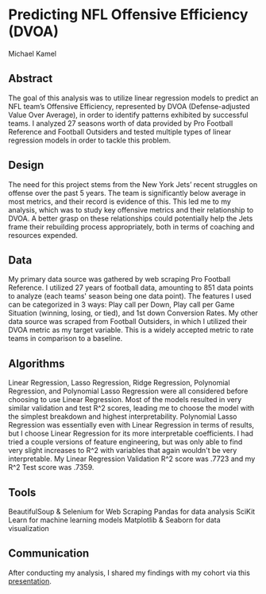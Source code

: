 # Predicting NFL Offensive Efficiency (DVOA)
Michael Kamel

## Abstract
The goal of this analysis was to utilize linear regression models to predict an NFL team’s Offensive Efficiency, represented by DVOA (Defense-adjusted Value Over Average), in order to identify patterns exhibited by successful teams. I analyzed 27 seasons worth of data provided by Pro Football Reference and Football Outsiders and tested multiple types of linear regression models in order to tackle this problem.

## Design
The need for this project stems from the New York Jets’ recent struggles on offense over the past 5 years. The team is significantly below average in most metrics, and their record is evidence of this. This led me to my analysis, which was to study key offensive metrics and their relationship to DVOA. A better grasp on these relationships could potentially help the Jets frame their rebuilding process appropriately, both in terms of coaching and resources expended. 

## Data
My primary data source was gathered by web scraping Pro Football Reference. I utilized 27 years of football data, amounting to 851 data points to analyze (each teams' season being one data point). The features I used can be categorized in 3 ways: Play call per Down, Play call per Game Situation (winning, losing, or tied), and 1st down Conversion Rates. My other data source was scraped from Football Outsiders, in which I utilized their DVOA metric as my target variable. This is a widely accepted metric to rate teams in comparison to a baseline. 

## Algorithms
Linear Regression, Lasso Regression, Ridge Regression, Polynomial Regression, and Polynomial Lasso Regression were all considered before choosing to use Linear Regression. Most of the models resulted in very similar validation and test R^2 scores, leading me to choose the model with the simplest breakdown and highest interpretability. Polynomial Lasso Regression was essentially even with Linear Regression in terms of results, but I choose Linear Regression for its more interpretable coefficients. I had tried a couple versions of feature engineering, but was only able to find very slight increases to R^2 with variables that again wouldn't be very interpretable. My Linear Regression Validation R^2 score was .7723 and my R^2 Test score was .7359.

## Tools
BeautifulSoup & Selenium for Web Scraping
Pandas for data analysis
SciKit Learn for machine learning models
Matplotlib & Seaborn for data visualization

## Communication
After conducting my analysis, I shared my findings with my cohort via this [presentation](https://github.com/mkamel96/LR-Project/blob/main/Final%20Project%20Deliverable/LR%20Project%20Presentation.pdf).

